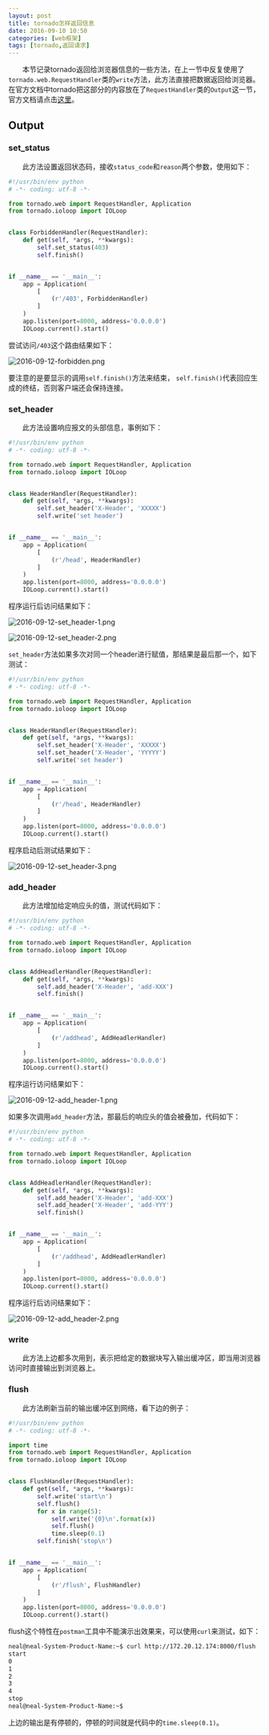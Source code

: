 ```yaml
---
layout: post
title: tornado怎样返回信息
date: 2016-09-10 10:50
categories: [web框架]
tags: [tornado,返回请求]
---
```


　　本节记录tornado返回给浏览器信息的一些方法，在上一节中反复使用了`tornado.web.RequestHandler`类的`write`方法，此方法直接把数据返回给浏览器。在官方文档中tornado把这部分的内容放在了`RequestHandler`类的`Output`这一节，官方文档请点击[这里](http://www.tornadoweb.org/en/stable/web.html#output)。


## Output

### set_status

　　此方法设置返回状态码，接收`status_code`和`reason`两个参数，使用如下：

```python
#!/usr/bin/env python
# -*- coding: utf-8 -*-

from tornado.web import RequestHandler, Application
from tornado.ioloop import IOLoop


class ForbiddenHandler(RequestHandler):
    def get(self, *args, **kwargs):
        self.set_status(403)
        self.finish()


if __name__ == '__main__':
    app = Application(
        [
            (r'/403', ForbiddenHandler)
        ]
    )
    app.listen(port=8000, address='0.0.0.0')
    IOLoop.current().start()
```

尝试访问`/403`这个路由结果如下：

![2016-09-12-forbidden.png](/images/2016-09-12-forbidden.png)


要注意的是要显示的调用`self.finish()`方法来结束， `self.finish()`代表回应生成的终结，否则客户端还会保持连接。

### set_header

　　此方法设置响应报文的头部信息，事例如下：

```python
#!/usr/bin/env python
# -*- coding: utf-8 -*-

from tornado.web import RequestHandler, Application
from tornado.ioloop import IOLoop


class HeaderHandler(RequestHandler):
    def get(self, *args, **kwargs):
        self.set_header('X-Header', 'XXXXX')
        self.write('set header')


if __name__ == '__main__':
    app = Application(
        [
            (r'/head', HeaderHandler)
        ]
    )
    app.listen(port=8000, address='0.0.0.0')
    IOLoop.current().start()
```

程序运行后访问结果如下：

![2016-09-12-set_header-1.png](/images/2016-09-12-set_header-1.png)

![2016-09-12-set_header-2.png](/images/2016-09-12-set_header-2.png)


`set_header`方法如果多次对同一个header进行赋值，那结果是最后那一个，如下测试：

```python
#!/usr/bin/env python
# -*- coding: utf-8 -*-

from tornado.web import RequestHandler, Application
from tornado.ioloop import IOLoop


class HeaderHandler(RequestHandler):
    def get(self, *args, **kwargs):
        self.set_header('X-Header', 'XXXXX')
        self.set_header('X-Header', 'YYYYY')
        self.write('set header')


if __name__ == '__main__':
    app = Application(
        [
            (r'/head', HeaderHandler)
        ]
    )
    app.listen(port=8000, address='0.0.0.0')
    IOLoop.current().start()
```

程序启动后测试结果如下：

![2016-09-12-set_header-3.png](/images/2016-09-12-set_header-3.png)


### add_header

　　此方法增加给定响应头的值，测试代码如下：


```python
#!/usr/bin/env python
# -*- coding: utf-8 -*-

from tornado.web import RequestHandler, Application
from tornado.ioloop import IOLoop


class AddHeadlerHandler(RequestHandler):
    def get(self, *args, **kwargs):
        self.add_header('X-Header', 'add-XXX')
        self.finish()


if __name__ == '__main__':
    app = Application(
        [
            (r'/addhead', AddHeadlerHandler)
        ]
    )
    app.listen(port=8000, address='0.0.0.0')
    IOLoop.current().start()
```

程序运行访问结果如下：

![2016-09-12-add_header-1.png](/images/2016-09-12-add_header-1.png)

如果多次调用`add_header`方法，那最后的响应头的值会被叠加，代码如下：


```python
#!/usr/bin/env python
# -*- coding: utf-8 -*-

from tornado.web import RequestHandler, Application
from tornado.ioloop import IOLoop


class AddHeadlerHandler(RequestHandler):
    def get(self, *args, **kwargs):
        self.add_header('X-Header', 'add-XXX')
        self.add_header('X-Header', 'add-YYY')
        self.finish()


if __name__ == '__main__':
    app = Application(
        [
            (r'/addhead', AddHeadlerHandler)
        ]
    )
    app.listen(port=8000, address='0.0.0.0')
    IOLoop.current().start()
```

程序运行后访问结果如下：

![2016-09-12-add_header-2.png](/images/2016-09-12-add_header-2.png)


### write

　　此方法上边都多次用到，表示把给定的数据块写入输出缓冲区，即当用浏览器访问时直接输出到浏览器上。

### flush

　　此方法刷新当前的输出缓冲区到网络，看下边的例子：

```python
#!/usr/bin/env python
# -*- coding: utf-8 -*-

import time
from tornado.web import RequestHandler, Application
from tornado.ioloop import IOLoop


class FlushHandler(RequestHandler):
    def get(self, *args, **kwargs):
        self.write('start\n')
        self.flush()
        for x in range(5):
            self.write('{0}\n'.format(x))
            self.flush()
            time.sleep(0.1)
        self.finish('stop\n')


if __name__ == '__main__':
    app = Application(
        [
            (r'/flush', FlushHandler)
        ]
    )
    app.listen(port=8000, address='0.0.0.0')
    IOLoop.current().start()
```

flush这个特性在`postman`工具中不能演示出效果来，可以使用`curl`来测试，如下：

```sh
neal@neal-System-Product-Name:~$ curl http://172.20.12.174:8000/flush
start
0
1
2
3
4
stop
neal@neal-System-Product-Name:~$ 
```

上边的输出是有停顿的，停顿的时间就是代码中的`time.sleep(0.1)`。










